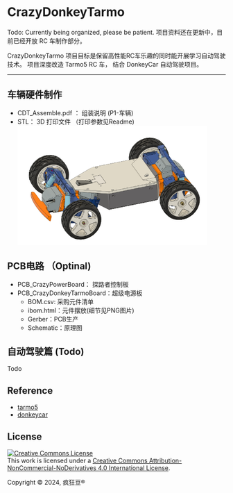 # CrazyDonkeyTarmo

Todo: Currently being organized, please be patient.
项目资料还在更新中，目前已经开放 RC 车制作部分。


CrazyDonkeyTarmo 项目目标是保留高性能RC车乐趣的同时能开展学习自动驾驶技术。
项目深度改造 Tarmo5 RC 车， 结合 DonkeyCar 自动驾驶项目。

----
## 车辆硬件制作
* CDT_Assemble.pdf ： 组装说明 (P1-车辆)
* STL： 3D 打印文件 （打印参数见Readme)
![main_car](res/main_car.png)


## PCB电路 （Optinal)
* PCB_CrazyPowerBoard： 探路者控制板 
* PCB_CrazyDonkeyTarmoBoard：超级电源板 
    * BOM.csv: 采购元件清单
    * ibom.html：元件摆放(细节见PNG图片)
    * Gerber：PCB生产
    * Schematic：原理图
    
    


## 自动驾驶篇 (Todo)
Todo



## Reference
* [tarmo5](https://www.reddit.com/r/EngineeringNS/comments/zvellk/tarmo5/)
* [donkeycar](https://www.donkeycar.com/)
  


## License

<a rel="license" href="http://creativecommons.org/licenses/by-nc-nd/4.0/"><img alt="Creative Commons License" style="border-width:0" src="https://i.creativecommons.org/l/by-nc-nd/4.0/88x31.png" /></a><br />This work is licensed under a <a rel="license" href="http://creativecommons.org/licenses/by-nc-nd/4.0/">Creative Commons Attribution-NonCommercial-NoDerivatives 4.0 International License</a>.

Copyright © 2024, 疯狂豆® 